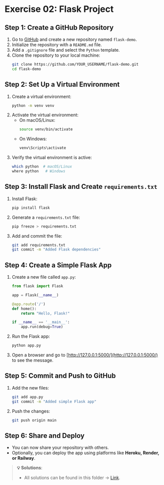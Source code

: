 # Exercise 02: Flask Project

## **Step 1: Create a GitHub Repository**

1. Go to [GitHub](https://github.com/) and create a new repository named `flask-demo`.
2. Initialize the repository with a `README.md` file.
3. Add a `.gitignore` file and select the `Python` template.
4. Clone the repository to your local machine:
   ```sh
   git clone https://github.com/YOUR_USERNAME/flask-demo.git
   cd flask-demo
   ```

## **Step 2: Set Up a Virtual Environment**

1. Create a virtual environment:
   ```sh
   python -m venv venv
   ```
2. Activate the virtual environment:
   - On macOS/Linux:
     ```sh
     source venv/bin/activate
     ```
   - On Windows:
     ```sh
     venv\Scripts\activate
     ```
3. Verify the virtual environment is active:
   ```sh
   which python  # macOS/Linux
   where python   # Windows
   ```

## **Step 3: Install Flask and Create `requirements.txt`**

1. Install Flask:
   ```sh
   pip install flask
   ```
2. Generate a `requirements.txt` file:
   ```sh
   pip freeze > requirements.txt
   ```
3. Add and commit the file:
   ```sh
   git add requirements.txt
   git commit -m "Added Flask dependencies"
   ```

## **Step 4: Create a Simple Flask App**

1. Create a new file called `app.py`:
   ```python
   from flask import Flask

   app = Flask(__name__)

   @app.route('/')
   def home():
       return "Hello, Flask!"

   if __name__ == '__main__':
       app.run(debug=True)
   ```
2. Run the Flask app:
   ```sh
   python app.py
   ```
3. Open a browser and go to [http://127.0.0.1:5000/](http://127.0.0.1:5000/) to see the message.

## **Step 5: Commit and Push to GitHub**

1. Add the new files:
   ```sh
   git add app.py
   git commit -m "Added simple Flask app"
   ```
2. Push the changes:
   ```sh
   git push origin main
   ```

## **Step 6: Share and Deploy**

- You can now share your repository with others.
- Optionally, you can deploy the app using platforms like **Heroku, Render, or Railway**.


> **💡 Solutions**: 
> 
> - All solutions can be found in this folder → [Link](https://github.com/fralfaro/devops-softserve-chile/tree/main/docs/month_01/week_03/02_exercises).  
